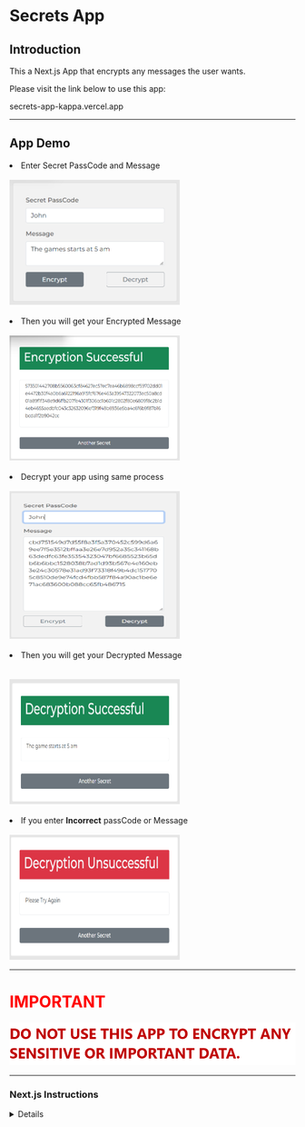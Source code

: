 <h1>Secrets App</h1>

<div>
    <h2>Introduction</h2>
    <p>This a Next.js App that encrypts any messages the user wants.</p>
    <p>Please visit the link below to use this app:</p>
    secrets-app-kappa.vercel.app
</div>

<hr/>
<div>
    <h2>App Demo</h2>
    <li>Enter Secret PassCode and Message</li>
    <br/>
    <img src="./demo-image/enc.png" style="width:300px;height:220px;"/>
    <br/>
    <br/>
    <li>Then you will get your Encrypted Message</li>
    <br/>
    <img src="./demo-image/success-enc.png" style="width:300px;height:220px;"/>
    <br/>
    <br/>
    <li>Decrypt your app using same process</li>
    <br/>
    <img src="./demo-image/dec.png" style="width:300px;height:260px;"/>
    <br/>
    <br/>
    <li>Then you will get your Decrypted Message</li>
    <br/>
    <br/>
    <img src="./demo-image/dec-success.png" style="width:300px;height:220px;"/>
    <br/>
    <br/>
    <li>If you enter <strong>Incorrect</strong> passCode or Message </li>
    <br/>
    <img src="./demo-image/dec-fail.png" style="width:300px;height:220px;"/>

</div>

<hr/>
<div>
    <h1 style="color:red;">
        <strong>IMPORTANT</strong>
    </h1>
    <img src="./demo-image/important-img.png"/>

</div>

<hr>
<h3>Next.js Instructions</h3>
<details>
This is a [Next.js](https://nextjs.org/) project bootstrapped with [`create-next-app`](https://github.com/vercel/next.js/tree/canary/packages/create-next-app).

## Getting Started

First, run the development server:

```bash
npm run dev
# or
yarn dev
```

Open [http://localhost:3000](http://localhost:3000) with your browser to see the result.

You can start editing the page by modifying `pages/index.js`. The page auto-updates as you edit the file.

[API routes](https://nextjs.org/docs/api-routes/introduction) can be accessed on [http://localhost:3000/api/hello](http://localhost:3000/api/hello). This endpoint can be edited in `pages/api/hello.js`.

The `pages/api` directory is mapped to `/api/*`. Files in this directory are treated as [API routes](https://nextjs.org/docs/api-routes/introduction) instead of React pages.

## Learn More

To learn more about Next.js, take a look at the following resources:

- [Next.js Documentation](https://nextjs.org/docs) - learn about Next.js features and API.
- [Learn Next.js](https://nextjs.org/learn) - an interactive Next.js tutorial.

You can check out [the Next.js GitHub repository](https://github.com/vercel/next.js/) - your feedback and contributions are welcome!

## Deploy on Vercel

The easiest way to deploy your Next.js app is to use the [Vercel Platform](https://vercel.com/new?utm_medium=default-template&filter=next.js&utm_source=create-next-app&utm_campaign=create-next-app-readme) from the creators of Next.js.

Check out our [Next.js deployment documentation](https://nextjs.org/docs/deployment) for more details.

</details>
